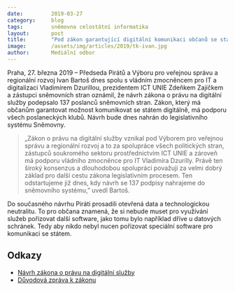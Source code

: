 ```yaml
---
date:         2019-03-27
category:     blog
tags:         sněmovna celostátní informatika
layout:       post
title:        "Pod zákon garantující digitální komunikaci občanů se státem se podepsalo 137 poslanců"
image:        /assets/img/articles/2019/tk-ivan.jpg
author:       Mediální odbor
---
```


Praha, 27. března 2019 – Předseda Pirátů a Výboru pro veřejnou správu a regionální rozvoj Ivan Bartoš dnes spolu s vládním zmocněncem pro IT a digitalizaci Vladimírem Dzurillou, prezidentem ICT UNIE Zdeňkem Zajíčkem a zástupci sněmovních stran oznámil, že návrh zákona o právu na digitální služby podepsalo 137 poslanců sněmovních stran. Zákon, který má občanům garantovat možnost komunikovat se státem digitálně, má podporu všech poslaneckých klubů. Návrh bude dnes nahrán do legislativního systému Sněmovny.

> „Zákon o právu na digitální služby vznikal pod Výborem pro veřejnou správu a regionální rozvoj a to za spolupráce všech politických stran, zástupců soukromého sektoru prostřednictvím ICT UNIE a zároveň má podporu vládního zmocněnce pro IT Vladimíra Dzurilly. Právě ten široký konsenzus a dlouhodobou spolupráci považuji za velmi dobrý základ pro další cestu zákona legislativním procesem. Ten odstartujeme již dnes, kdy návrh se 137 podpisy nahrajeme do sněmovního systému,” uvedl Bartoš. 

Do současného návrhu Piráti prosadili otevřená data a technologickou neutralitu. To pro občana znamená, že si nebude muset pro využívání služeb pořizovat další software, jako tomu bylo například dříve u datových schránek. Tedy aby nikdo nebyl nucen pořizovat speciální software pro komunikaci se státem.

## Odkazy 

* [Návrh zákona o právu na digitální služby](https://github.com/pirati-web/pirati.cz/raw/gh-pages/assets/pdf/zz-zakon.pdf)
* [Důvodová zpráva k zákonu](https://github.com/pirati-web/pirati.cz/raw/gh-pages/assets/pdf/zz-duvodova-zprava.pdf)
